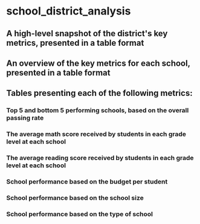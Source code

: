 # school_district_analysis

## A high-level snapshot of the district's key metrics, presented in a table format
## An overview of the key metrics for each school, presented in a table format
## Tables presenting each of the following metrics:
### Top 5 and bottom 5 performing schools, based on the overall passing rate
### The average math score received by students in each grade level at each school
### The average reading score received by students in each grade level at each school
### School performance based on the budget per student
### School performance based on the school size 
### School performance based on the type of school